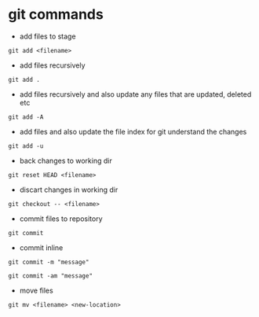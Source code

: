 # git commands

- add files to stage
```
git add <filename>
```

- add files recursively
```
git add . 
```

- add files recursively and also update any files that are updated, deleted etc
```
git add -A
```

- add files and also update the file index for git understand the changes
```
git add -u
```

- back changes to working dir
```
git reset HEAD <filename>
```

- discart changes in working dir
```
git checkout -- <filename>
```

- commit files to repository
```
git commit 
```

- commit inline
```
git commit -m "message"
```

```
git commit -am "message"
```

- move files
```
git mv <filename> <new-location>
```